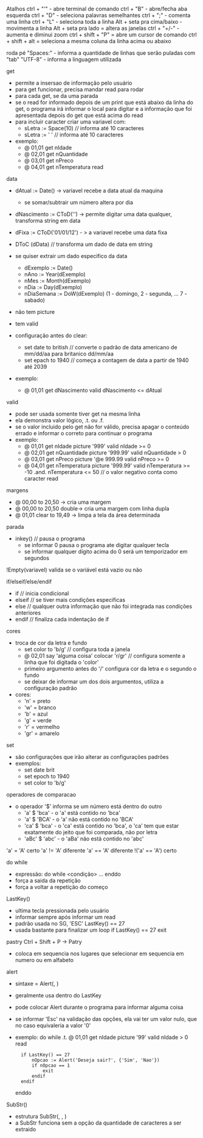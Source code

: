 Atalhos
ctrl + "'" - abre terminal de comando
ctrl + "B" - abre/fecha aba esquerda
ctrl + "D" - seleciona palavras semelhantes
ctrl + ";" - comenta uma linha
ctrl + "L" - seleciona toda a linha
Alt + seta pra cima/baixo - movimenta a linha
Alt + seta pra lado = altera as janelas
ctrl + "+/-" - aumenta e diminui zoom
ctrl + shift + "P" = abre um cursor de comando
ctrl + shift + alt = seleciona a mesma coluna da linha acima ou abaixo

roda pé
"Spaces:" - informa a quantidade de linhas que serão puladas com "tab"
"UTF-8" - informa a linguagem utilizada 


get
* permite a insersao de informação pelo usuário
* para get funcionar, precisa mandar read para rodar
* para cada get, se da uma parada
* se o read for informado depois de um print que está abaixo da linha do get, o programa irá informar o local para digitar e a informação que foi apresentada depois do get que está acima do read
* para incluir caracter criar uma variavel com:
    - sLetra := Space(10) // informa até 10 caracteres
    - sLetra := '          ' // informa até 10 caracteres
* exemplo:
    - @ 01,01 get nIdade
    - @ 02,01 get nQuantidade
    - @ 03,01 get nPreco
    - @ 04,01 get nTemperatura
read

data
* dAtual := Date() -> variavel recebe a data atual da maquina
    - se somar/subtrair um número altera por dia
* dNascimento := CToD('') -> permite digitar uma data qualquer, transforma string em data
* dFixa := CToD('01/01/12') - > a variavel recebe uma data fixa
* DToC (dData) // transforma um dado de data em string
* se quiser extrair um dado especifico da data
    - dExemplo      := Date()
    - nAno          := Year(dExemplo)
    - nMes          := Month(dExemplo)
    - nDia          := Day(dExemplo)
    - nDiaSemana    := DoW(dExemplo) (1 - domingo, 2 - segunda, ... 7 - sabado)

* não tem picture
* tem valid
* configuração antes do clear:
    - set date to british // converte o padrão de data americano de mm/dd/aa para britanico dd/mm/aa
    - set epach to 1940 // começa a contagem de data a partir de 1940 até 2039
* exemplo:
    - @ 01,01 get dNascimento valid dNascimento <= dAtual


valid
* pode ser usada somente tiver get na mesma linha
* ela demonstra valor lógico, .t. ou .f.
* se o valor incluido pelo get não for válido, precisa apagar o conteúdo errado e informar o correto para continuar o programa
* exemplo:
    - @ 01,01 get nIdade       picture '999'      valid nIdade >= 0
    - @ 02,01 get nQuantidade  picture '999.99'   valid nQuantidade > 0
    - @ 03,01 get nPreco       picture '@e 999.99 valid nPreco >= 0
    - @ 04,01 get nTemperatura picture '999.99'   valid nTemperatura >= -10 .and. nTemperatura <= 50 // o valor negativo conta como caracter
      read

margens
* @ 00,00 to 20,50 -> cria uma margem 
* @ 00,00 to 20,50 double-> cria uma margem com linha dupla 
* @ 01,01 clear to 19,49 -> limpa a tela da área determinada


parada
* inkey() // pausa o programa
    - se informar 0 pausa o programa ate digitar qualquer tecla
    - se informar qualquer dígito acima do 0 será um temporizador em segundos

!Empty(variavel) valida se o variável está vazio ou não

if/elseif/else/endif
* if     // inicia condicional
* elseif // se tiver mais condições especificas
* else   // qualquer outra informação que não foi integrada nas condições anteriores
* endif  // finaliza cada indentação de if


cores
* troca de cor da letra e fundo
    - set color to 'b/g' // configura toda a janela 
    - @ 02,01 say 'alguma coisa' colocar 'r/gr' // configura somente a linha que foi digitada o 'color'
    - primeiro argumento antes do '/' configura cor da letra e o segundo o fundo
    - se deixar de informar um dos dois argumentos, utiliza a configuração padrão
* cores:
    - 'n'  = preto
    - 'w'  = branco
    - 'b'  = azul
    - 'g'  = verde
    - 'r'  = vermelho
    - 'gr' = amarelo

set
* são configurações que irão alterar as configurações padrões
* exemplos:
    - set date brit
    - set epoch to 1940
    - set color to 'b/g'


operadores de comparacao
* o operador '$' informa se um número está dentro do outro
    - 'a' $ 'bca' - o 'a' está contido no 'bca'
    - 'a' $ 'BCA' - o 'a' não está contido no 'BCA'
    - 'ca' $ 'bca' - o 'ca' está contido no 'bca', o 'ca' tem que estar exatamente do jeito que foi comparada, não por letra
    - 'aBc' $ 'abc' - o 'aBa' não está contido no 'abc'

'a' = 'A' certo
'a' != 'A' diferente
'a' == 'A' diferente
!('a' == 'A') certo

do while
* expressão:
    do while <condição>
    ...<codigo>
    enddo
* <exit> força a saida da repetição
* <loop> força a voltar a repetição do começo

LastKey()
* ultima tecla pressionada pelo usuário
* informar sempre após informar um read
* padrão usada no SG, 'ESC'
    LastKey() == 27
* usada bastante para finalizar um loop
    if LastKey() == 27
        exit

pastry
Ctrl + Shift + P -> Patry
* coloca em sequencia nos lugares que selecionar em sequencia em numero ou em alfabeto

alert
* sintaxe = Alert(<cMenagem>, <nOpcao>)
* geralmente usa dentro do LastKey
* pode colocar Alert durante o programa para informar alguma coisa
* se informar 'Esc' na validação das opções, ela vai ter um valor nulo, que no caso equivaleria a valor '0'
* exemplo:
    do while .t.
        @ 01,01 get nIdade picture '99' valid nIdade > 0
        read

        if LastKey() == 27
            nOpcao := Alert('Deseja sair?', {'Sim', 'Nao'})
            if nOpcao == 1
                exit
            endif
        endif

    enddo

SubStr()
* estrutura 
    SubStr(<string>, <posicao inical da qual vai comecar>, <numero de caracteres que vai ser extraido>)
* a SubStr funciona sem a opção da quantidade de caracteres a ser extraido


